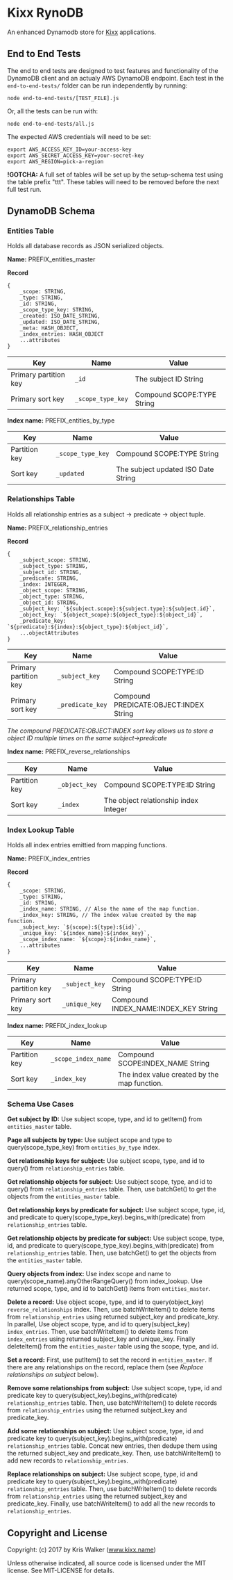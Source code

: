 Kixx RynoDB
===========
An enhanced Dynamodb store for [Kixx](https://github.com/kixxauth/kixx) applications.

## End to End Tests
The end to end tests are designed to test features and functionality of the DynamoDB client and an actualy AWS DynamoDB endpoint. Each test in the `end-to-end-tests/` folder can be run independently by running:

`node end-to-end-tests/[TEST_FILE].js`

Or, all the tests can be run with:

`node end-to-end-tests/all.js`

The expected AWS credentials will need to be set:

```
export AWS_ACCESS_KEY_ID=your-access-key
export AWS_SECRET_ACCESS_KEY=your-secret-key
export AWS_REGION=pick-a-region
```

__!GOTCHA:__ A full set of tables will be set up by the setup-schema test using the table prefix "ttt". These tables will need to be removed before the next full test run.

## DynamoDB Schema

### Entities Table
Holds all database records as JSON serialized objects.

__Name:__ PREFIX_entities_master

__Record__

```JS
{
    _scope: STRING,
    _type: STRING,
    _id: STRING,
    _scope_type_key: STRING,
    _created: ISO_DATE_STRING,
    _updated: ISO_DATE_STRING,
    _meta: HASH_OBJECT,
    _index_entries: HASH_OBJECT
    ...attributes
}
```

Key                   | Name              | Value
--------------------- | ----------------- | -----
Primary partition key | `_id`             | The subject ID String
Primary sort key      | `_scope_type_key` | Compound SCOPE:TYPE String

__Index name:__ PREFIX_entities_by_type

Key           | Name              | Value
------------- | ----------------- | -----
Partition key | `_scope_type_key` | Compound SCOPE:TYPE String
Sort key      | `_updated`        | The subject updated ISO Date String

### Relationships Table
Holds all relationship entries as a subject -> predicate -> object tuple.

__Name:__ PREFIX_relationship_entries

__Record__

```JS
{
    _subject_scope: STRING,
    _subject_type: STRING,
    _subject_id: STRING,
    _predicate: STRING,
    _index: INTEGER,
    _object_scope: STRING,
    _object_type: STRING,
    _object_id: STRING,
    _subject_key: `${subject.scope}:${subject.type}:${subject.id}`,
    _object_key: `${object_scope}:${object_type}:${object_id}`,
    _predicate_key: `${predicate}:${index}:${object_type}:${object_id}`,
    ...objectAttributes
}
```

Key                   | Name             | Value
--------------------- | ---------------- | -----
Primary partition key | `_subject_key`   | Compound SCOPE:TYPE:ID String
Primary sort key      | `_predicate_key` | Compound PREDICATE:OBJECT:INDEX String

*The compound PREDICATE:OBJECT:INDEX sort key allows us to store a object ID multiple times on the same subject->predicate*

__Index name:__ PREFIX_reverse_relationships

Key           | Name          | Value
------------- | ------------- | -----
Partition key | `_object_key` | Compound SCOPE:TYPE:ID String
Sort key      | `_index`      | The object relationship index Integer

### Index Lookup Table
Holds all index entries emittied from mapping functions.

__Name:__ PREFIX_index_entries

__Record__

```JS
{
    _scope: STRING,
    _type: STRING,
    _id: STRING,
    _index_name: STRING, // Also the name of the map function.
    _index_key: STRING, // The index value created by the map function.
    _subject_key: `${scope}:${type}:${id}`,
    _unique_key: `${index_name}:${index_key}`,
    _scope_index_name: `${scope}:${index_name}`,
    ...attributes
}
```

Key                   | Name           | Value
--------------------- | -------------- | -----
Primary partition key | `_subject_key` | Compound SCOPE:TYPE:ID String
Primary sort key      | `_unique_key`  | Compound INDEX_NAME:INDEX_KEY String

__Index name:__ PREFIX_index_lookup

Key           | Name                | Value
------------- | ------------------- | -----
Partition key | `_scope_index_name` | Compound SCOPE:INDEX_NAME String
Sort key      | `_index_key`     | The index value created by the map function.

### Schema Use Cases

__Get subject by ID:__ Use subject scope, type, and id to getItem() from `entities_master` table.

__Page all subjects by type:__ Use subject scope and type to query(scope_type_key) from `entities_by_type` index.

__Get relationship keys for subject:__ Use subject scope, type, and id to query() from `relationship_entries` table.

__Get relationship objects for subject:__ Use subject scope, type, and id to query() from `relationship_entries` table. Then, use batchGet() to get the objects from the `entities_master` table.

__Get relationship keys by predicate for subject:__ Use subject scope, type, id, and predicate to query(scope_type_key).begins_with(predicate) from `relationship_entries` table.

__Get relationship objects by predicate for subject:__ Use subject scope, type, id, and predicate to query(scope_type_key).begins_with(predicate) from `relationship_entries` table. Then, use batchGet() to get the objects from the `entities_master` table.

__Query objects from index:__ Use index scope and name to query(scope_name).anyOtherRangeQuery() from index_lookup. Use returned scope, type, and id to batchGet() items from `entities_master`.

__Delete a record:__ Use object scope, type, and id to query(object_key) `reverse_relationships` index. Then, use batchWriteItem() to delete items from `relationship_entries` using returned subject_key and predicate_key. In parallel, Use object scope, type, and id to query(subject_key) `index_entries`. Then, use batchWriteItem() to delete items from `index_entries` using returned subject_key and unique_key. Finally deleteItem() from the `entities_master` table using the scope, type, and id.

__Set a record:__ First, use putItem() to set the record in `entities_master`. If there are any relationships on the record, replace them (see *Replace relationships on subject* below).

__Remove some relationships from subject:__ Use subject scope, type, id and predicate key to query(subject_key).begins_with(predicate) `relationship_entries` table. Then, use batchWriteItem() to delete records from `relationship_entries` using the returned subject_key and predicate_key.

__Add some relationships on subject:__ Use subject scope, type, id and predicate key to query(subject_key).begins_with(predicate) `relationship_entries` table. Concat new entries, then dedupe them using the returned subject_key and predicate_key. Then, use batchWriteItem() to add new records to `relationship_entries`.

__Replace relationships on subject:__ Use subject scope, type, id and predicate key to query(subject_key).begins_with(predicate) `relationship_entries` table. Then, use batchWriteItem() to delete records from `relationship_entries` using the returned subject_key and predicate_key. Finally, use batchWriteItem() to add all the new records to `relationship_entries`.

Copyright and License
---------------------
Copyright: (c) 2017 by Kris Walker (www.kixx.name)

Unless otherwise indicated, all source code is licensed under the MIT license. See MIT-LICENSE for details.

